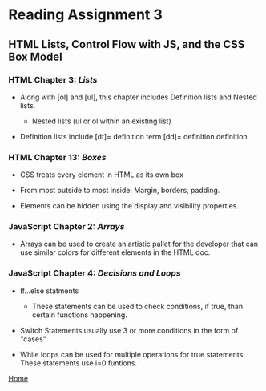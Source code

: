 # Reading Assignment 3
## HTML Lists, Control Flow with JS, and the CSS Box Model

### HTML Chapter 3: *Lists*

- Along with [ol] and [ul], this chapter includes Definition lists and Nested lists.

    - Nested lists (ul or ol within an existing list)

- Definition lists include [dt]= definition term [dd]= definition definition

### HTML Chapter 13: *Boxes*

- CSS treats every element in HTML as its own box

- From most outside to most inside: Margin, borders, padding.

- Elements can be hidden using the display and visibility properties.

### JavaScript Chapter 2: *Arrays*

- Arrays can be used to create an artistic pallet for the developer that can use similar colors for different elements in the HTML doc.

### JavaScript Chapter 4: *Decisions and Loops*

- If...else statments
    - These statements can be used to check conditions, if true, than certain functions happening.

- Switch Statements usually use 3 or more conditions in the form of "cases"

- While loops can be used for multiple operations for true statements. These statements use i=0 funtions.

[Home](README.md) 